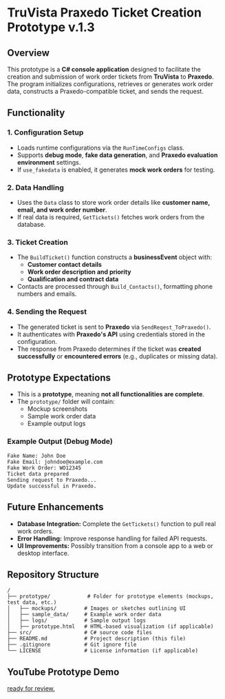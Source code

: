 # TruVista Praxedo Ticket Creation Prototype v.1.3

## Overview
This prototype is a **C# console application** designed to facilitate the creation and submission of work order tickets from **TruVista** to **Praxedo**. The program initializes configurations, retrieves or generates work order data, constructs a Praxedo-compatible ticket, and sends the request.

## Functionality

### 1. **Configuration Setup**
- Loads runtime configurations via the `RunTimeConfigs` class.
- Supports **debug mode**, **fake data generation**, and **Praxedo evaluation environment** settings.
- If `use_fakedata` is enabled, it generates **mock work orders** for testing.

### 2. **Data Handling**
- Uses the `Data` class to store work order details like **customer name, email, and work order number**.
- If real data is required, `GetTickets()` fetches work orders from the database.

### 3. **Ticket Creation**
- The `BuildTicket()` function constructs a **businessEvent** object with:
  - **Customer contact details**
  - **Work order description and priority**
  - **Qualification and contract data**
- Contacts are processed through `Build_Contacts()`, formatting phone numbers and emails.

### 4. **Sending the Request**
- The generated ticket is sent to **Praxedo** via `SendReqest_ToPraxedo()`.
- It authenticates with **Praxedo's API** using credentials stored in the configuration.
- The response from Praxedo determines if the ticket was **created successfully** or **encountered errors** (e.g., duplicates or missing data).

## Prototype Expectations
- This is a **prototype**, meaning **not all functionalities are complete**.
- The `prototype/` folder will contain:
  - Mockup screenshots
  - Sample work order data
  - Example output logs

### Example Output (Debug Mode)
```plaintext
Fake Name: John Doe
Fake Email: johndoe@example.com
Fake Work Order: WO12345
Ticket data prepared
Sending request to Praxedo...
Update successful in Praxedo.
```

## Future Enhancements
- **Database Integration:** Complete the `GetTickets()` function to pull real work orders.
- **Error Handling:** Improve response handling for failed API requests.
- **UI Improvements:** Possibly transition from a console app to a web or desktop interface.

## Repository Structure
```
/
├── prototype/            # Folder for prototype elements (mockups, test data, etc.)
│   ├── mockups/         # Images or sketches outlining UI
│   ├── sample_data/     # Example work order data
│   ├── logs/            # Sample output logs
│   ├── prototype.html   # HTML-based visualization (if applicable)
├── src/                 # C# source code files
├── README.md            # Project description (this file)
├── .gitignore           # Git ignore file
└── LICENSE              # License information (if applicable)
```


##  YouTube Prototype Demo
[ready for review.](https://youtu.be/-JLWvIzy80w)
